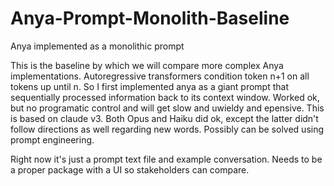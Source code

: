 # Anya-Prompt-Monolith-Baseline
Anya implemented as a monolithic prompt


This is the baseline by which we will compare more complex Anya implementations. Autoregressive transformers condition token n+1 on all tokens up until n. So I first implemented anya as a giant prompt that sequentially processed information back to its context window. Worked ok, but no programatic control and will get slow and uwieldy and epensive. This is based on claude v3.  Both Opus and Haiku did ok, except the latter didn't follow directions as well regarding new words. Possibly can be solved using prompt engineering. 

Right now it's just a prompt text file and example conversation. Needs to be   a proper package with a UI so stakeholders can compare. 
